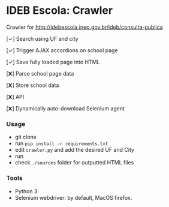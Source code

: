 # IDEB Escola: Crawler

Crawler for http://idebescola.inep.gov.br/ideb/consulta-publica

[✓] Search using UF and city

[✓] Trigger AJAX accordions on school page

[✓] Save fully loaded page into HTML

[𝗫] Parse school page data

[𝗫] Store school data

[𝗫] API

[𝗫] Dynamically auto-download Selenium agent


### Usage

- git clone
- run `pip install -r requirements.txt`
- edit `crawler.py` and add the desired UF and City
- run
- check `./sources` folder for outputted HTML files


### Tools

- Python 3
- Selenium webdriver: by default, MacOS firefox.
